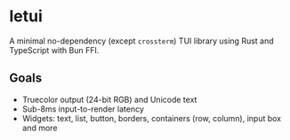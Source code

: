 # letui

A minimal no-dependency (except `crossterm`) TUI library using Rust and TypeScript with Bun FFI.

## Goals

- Truecolor output (24-bit RGB) and Unicode text
- Sub-8ms input-to-render latency
- Widgets: text, list, button, borders, containers (row, column), input box and more
